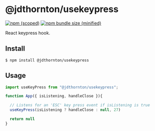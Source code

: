 # @jdthornton/usekeypress

[![npm (scoped)](https://img.shields.io/npm/v/@jdthornton/usekeypress.svg)](https://www.npmjs.com/package/@jdthornton/usekeypress)
[![npm bundle size (minified)](https://img.shields.io/bundlephobia/min/@jdthornton/usekeypress.svg)](https://www.npmjs.com/package/@jdthornton/usekeypress)

React keypress hook.

## Install

```
$ npm install @jdthornton/usekeypress
```

## Usage

```js
import useKeyPress from "@jdthornton/usekeypress";

function App({ isListening, handleClose }){

  // Listens for an 'ESC' key press event if isListening is true
  useKeyPress(isListening ? handleClose : null, 27)

  return null
}
```

